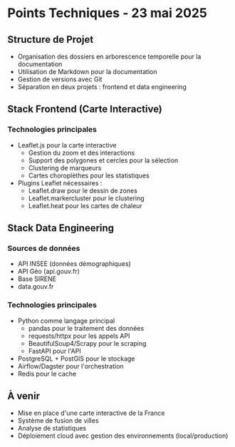 # Points Techniques - 23 mai 2025

## Structure de Projet
- Organisation des dossiers en arborescence temporelle pour la documentation
- Utilisation de Markdown pour la documentation
- Gestion de versions avec Git
- Séparation en deux projets : frontend et data engineering

## Stack Frontend (Carte Interactive)

### Technologies principales
- Leaflet.js pour la carte interactive
  - Gestion du zoom et des interactions
  - Support des polygones et cercles pour la sélection
  - Clustering de marqueurs
  - Cartes choroplèthes pour les statistiques
- Plugins Leaflet nécessaires :
  - Leaflet.draw pour le dessin de zones
  - Leaflet.markercluster pour le clustering
  - Leaflet.heat pour les cartes de chaleur

## Stack Data Engineering

### Sources de données
- API INSEE (données démographiques)
- API Géo (api.gouv.fr)
- Base SIRENE
- data.gouv.fr

### Technologies principales
- Python comme langage principal
  - pandas pour le traitement des données
  - requests/httpx pour les appels API
  - BeautifulSoup4/Scrapy pour le scraping
  - FastAPI pour l'API
- PostgreSQL + PostGIS pour le stockage
- Airflow/Dagster pour l'orchestration
- Redis pour le cache

## À venir
- Mise en place d'une carte interactive de la France
- Système de fusion de villes
- Analyse de statistiques
- Déploiement cloud avec gestion des environnements (local/production)
